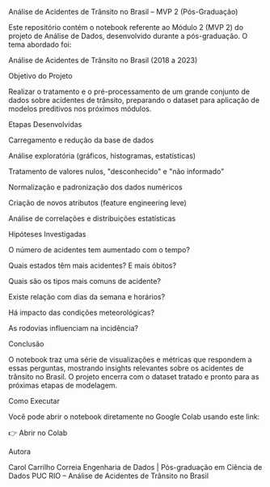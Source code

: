 Análise de Acidentes de Trânsito no Brasil – MVP 2 (Pós-Graduação)

Este repositório contém o notebook referente ao Módulo 2 (MVP 2) do projeto de Análise de Dados, desenvolvido durante a pós-graduação. O tema abordado foi:

Análise de Acidentes de Trânsito no Brasil (2018 a 2023)

Objetivo do Projeto

Realizar o tratamento e o pré-processamento de um grande conjunto de dados sobre acidentes de trânsito, preparando o dataset para aplicação de modelos preditivos nos próximos módulos.

Etapas Desenvolvidas

Carregamento e redução da base de dados

Análise exploratória (gráficos, histogramas, estatísticas)

Tratamento de valores nulos, "desconhecido" e "não informado"

Normalização e padronização dos dados numéricos

Criação de novos atributos (feature engineering leve)

Análise de correlações e distribuições estatísticas

Hipóteses Investigadas

O número de acidentes tem aumentado com o tempo?

Quais estados têm mais acidentes? E mais óbitos?

Quais são os tipos mais comuns de acidente?

Existe relação com dias da semana e horários?

Há impacto das condições meteorológicas?

As rodovias influenciam na incidência?

Conclusão

O notebook traz uma série de visualizações e métricas que respondem a essas perguntas, mostrando insights relevantes sobre os acidentes de trânsito no Brasil. O projeto encerra com o dataset tratado e pronto para as próximas etapas de modelagem.

Como Executar

Você pode abrir o notebook diretamente no Google Colab usando este link:

👉 Abrir no Colab

Autora

Carol Carrilho Correia Engenharia de Dados | Pós-graduação em Ciência de Dados PUC RIO – Análise de Acidentes de Trânsito no Brasil

